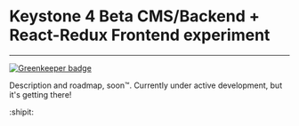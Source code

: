 # Keystone 4 Beta CMS/Backend + React-Redux Frontend experiment
---

[![Greenkeeper badge](https://badges.greenkeeper.io/stern-shawn/keystone-react-boilerplate.svg)](https://greenkeeper.io/)

Description and roadmap, soon™. Currently under active development, but it's getting there!

:shipit:

